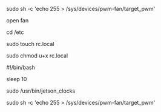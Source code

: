 sudo sh -c 'echo 255 > /sys/devices/pwm-fan/target_pwm' 

open fan

cd /etc

sudo touch rc.local

sudo chmod u+x rc.local

#!/bin/bash

sleep 10

sudo /usr/bin/jetson_clocks

sudo sh -c 'echo 255 > /sys/devices/pwm-fan/target_pwm'
